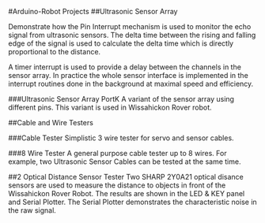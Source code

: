 #Arduino-Robot Projects
##Ultrasonic Sensor Array

Demonstrate how the Pin Interrupt mechanism is used to monitor the echo signal from ultrasonic sensors.
The delta time between the rising and falling edge of the signal is used to calculate the delta time which is directly proportional to the distance.

A timer interrupt is used to provide a delay between the channels in the sensor array.
In practice the whole sensor interface is implemented in the interrupt routines done in the background at maximal speed and efficiency.

###Ultrasonic Sensor Array PortK
A variant of the sensor array using different pins.  This variant is used in Wissahickon Rover robot.

##Cable and Wire Testers

###Cable Tester
Simplistic 3 wire tester for servo and sensor cables.

###8 Wire Tester
A general purpose cable tester up to 8 wires.
For example, two Ultrasonic Sensor Cables can be tested at the same time.

##2 Optical Distance Sensor Tester
Two SHARP 2Y0A21 optical disance sensors are used to measure the distance to objects in front of the Wissahickon Rover Robot.  The results are shown in the LED & KEY panel and Serial Plotter.  The Serial Plotter demonstrates the characteristic noise in the raw signal.
